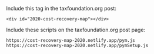 Include this tag in the taxfoundation.org post:

`<div id="2020-cost-recovery-map"></div>`

Include these scripts on the taxfoundation.org post page:

    https://cost-recovery-map-2020.netlify.app/pym.js
    https://cost-recovery-map-2020.netlify.app/pymSetup.js

